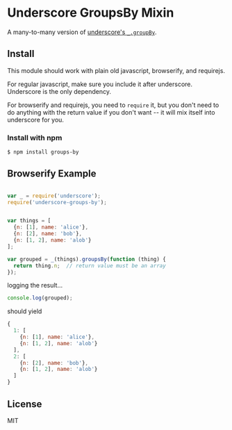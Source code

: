 Underscore GroupsBy Mixin
=========================

A many-to-many version of [underscore's `_.groupBy`](http://underscorejs.org/#groupBy).


Install
-------

This module should work with plain old javascript, browserify, and requirejs.

For regular javascript, make sure you include it after underscore. Underscore is the only dependency.

For browserify and requirejs, you need to `require` it, but you don't need to do anything with the return value if you don't want -- it will mix itself into underscore for you.

### Install with npm

```bash
$ npm install groups-by
```


Browserify Example
------------------

```javascript

var _ = require('underscore');
require('underscore-groups-by');


var things = [
  {n: [1], name: 'alice'},
  {n: [2], name: 'bob'},
  {n: [1, 2], name: 'alob'}
];

var grouped = _(things).groupsBy(function (thing) {
  return thing.n;  // return value must be an array
});
```

logging the result...

```javascript
console.log(grouped);
```

should yield

```javascript
{
  1: [
    {n: [1], name: 'alice'},
    {n: [1, 2], name: 'alob'}
  ],
  2: [
    {n: [2], name: 'bob'},
    {n: [1, 2], name: 'alob'}
  ]
}
```


License
-------

MIT
